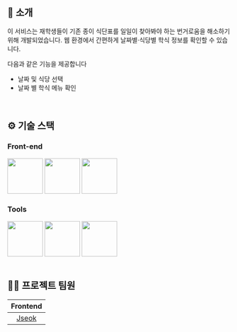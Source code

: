 ## 📝 소개
이 서비스는 재학생들이 기존 종이 식단표를 일일이 찾아봐야 하는 번거로움을 해소하기 위해 개발되었습니다.
웹 환경에서 간편하게 날짜별·식당별 학식 정보를 확인할 수 있습니다.

다음과 같은 기능을 제공합니다
- 날짜 및 식당 선택
- 날짜 별 학식 메뉴 확인

<br />

## ⚙ 기술 스택

### Front-end
<div>
<img src="https://github.com/yewon-Noh/readme-template/blob/main/skills/JavaScript.png?raw=true" width="80">
<img src="https://github.com/yewon-Noh/readme-template/blob/main/skills/React.png?raw=true" width="80">
<img src="https://github.com/yewon-Noh/readme-template/blob/main/skills/HTMLCSS.png?raw=true" width="80">
</div>

### Tools
<div>
<img src="https://github.com/yewon-Noh/readme-template/blob/main/skills/Github.png?raw=true" width="80">
<img src="https://github.com/yewon-Noh/readme-template/blob/main/skills/Notion.png?raw=true" width="80">
<img src="https://github.com/yewon-Noh/readme-template/blob/main/skills/Figma.png?raw=true" width="80">
</div>

<br />



## 💁‍♂️ 프로젝트 팀원
|Frontend|
|:---:|
|[Jseok](https://github.com/jin-evergreen)|